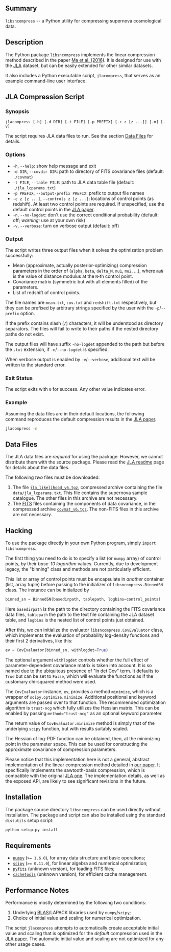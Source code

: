 ## Summary ##

`libsncompress` -- a Python utility for compressing supernova cosmological 
data.

## Description ##

The Python package `libsncompress` implements the linear compression method
described in the paper [Ma et al. (2016)][m16].  It is designed for use with
the [JLA][jla] dataset, but can be easily extended for other similar datasets.

It also includes a Python executable script, `jlacompress`, that serves as an 
example command-line user interface.

## JLA Compression Script ##

### Synopsis ###

```
jlacompress [-h] [-d DIR] [-t FILE] [-p PREFIX] [-c z [z ...]] [-n] [-v]
```

The script requires JLA data files to run.  See the section [Data 
Files](#data-files) for details.

### Options ###

*  `-h`, `--help`: show help message and exit 
*  `-d DIR`, `--covdir DIR`:  path to directory of FITS covariance files 
   (default: `./covmat`)
*  `-t FILE`, `--table FILE`: path to JLA data table file (default: 
   `./jla_lcparams.txt`)
*  `-p PREFIX`, `--output-prefix PREFIX`: prefix to output file names
*  `-c z [z ...]`, `--controls z [z ...]`: locations of control points (as 
   redshift).  At least two control points are required.  If unspecified, use 
   the default control points in the [JLA paper][jla].
*  `-n`, `--no-logdet`: don't use the correct conditional probability 
   (default: off; *warning:* use at your own risk)
*  `-v`, `--verbose`: turn on verbose output (default: off)

### Output ###

The script writes three output files when it solves the optimization problem 
successfully:

*  Mean (approximate, actually posterior-optimizing) compression parameters in 
   the order of (`alpha`, `beta`, `delta_M`, `mu1`, `mu2`, ...), where `muN` 
   is the value of distance modulus at the `N`-th control point.
*  Covariance matrix (symmetric but with all elements filled) of the 
   parameters.
*  List of redshift of control points.

The file names are `mean.txt`, `cov.txt` and `redshift.txt` respectively, but 
they can be prefixed by arbitrary strings specified by the user with the 
`-p`/`--prefix` option.

If the prefix contains slash (`/`) characters, it will be understood as 
directory separators.  The files will fail to write to their paths if the 
nested directory paths do not exist.

The output files will have suffix `-no-logdet` appended to the path but before 
the `.txt` extension, if `-n`/`--no-logdet` is specified.

When verbose output is enabled by `-v`/`--verbose`, additional text will be 
written to the standard error.

### Exit Status ###

The script exits with `0` for success.  Any other value indicates error.

### Example ###

Assuming the data files are in their default locations, the following command 
reproduces the default compression results in the [JLA paper][jla].

```bash
jlacompress -n
```

## Data Files ##

The JLA data files are *required* for using the package.  However, we cannot 
distribute them with the source package.  Please read the [JLA readme][jlarm]
page for details about the data files.

The following *two* files must be downloaded:

1.  The file [`jla_likelihood_v6.tgz`][jlatarball], compressed archive 
    containing the file `data/jla_lcparams.txt`.  This file contains the 
    supernova sample catalogue.  The other files in this archive are not 
    necessary.
2.  The <abbr title="Flexible Image Transport System">FITS</abbr> files 
    containing the components of data covariance, in the compressed archive 
    [`covmat_v6.tgz`][jlafits].  The non-FITS files in this archive are not 
    necessary.

## Hacking ##

To use the package directly in your own Python program, simply `import 
libsncompress`.

The first thing you need to do is to specify a list (or `numpy` array) of 
control points, by their *base-10 logarithm* values.  Currently, due to 
development legacy, the "binning" class and methods are not particularly 
efficient.

This list or array of control points must be encapsulate in *another* 
container (list, array tuple) before passing to the initializer of 
`libsncompress.BinnedSN` class.  The instance can be initialized by

```python
binned_sn = BinnedSN(basedirpath, tablepath, logbins=control_points)
```

Here `basedirpath` is the path to the directory containing the FITS covariance 
data files, `tablepath` the path to the text file containing the JLA dataset 
table, and `logbins` is the nested list of control points just obtained.

After this, we can initialize the evaluator `libsncompress.CovEvaluator` 
class, which implements the evaluation of probability log-density functions 
and their first 2 derivatives, like this:

```python
ev = CovEvaluator(binned_sn, withlogdet=True)
```

The optional argument `withlogdet` controls whether the full effect of 
parameter-dependent covariance matrix is taken into account.  It is so named 
due to the ubiquitous presence of "ln det Cov" term.  It defaults to `True` 
but can be set to `False`, which will evaluate the functions as if the 
customary chi-squared method were used.

The `CovEvaluator` instance, `ev`, provides a method `minimize`, which is a 
wrapper of `scipy.optimize.minimize`.  Additional positional and keyword 
arguments are passed over to that function.  The recommended optimization 
algorithm is `trust-ncg` which fully utilizes the Hessian matrix.  This can be 
enabled by passing `method="trust-ncg"` as an optional keyword parameter.

The return value of `CovEvaluator.minimize` method is simply that of the 
underlying `scipy` function, but with results suitably scaled.

The Hessian of log-PDF function can be obtained, then, at the minimizing point 
in the parameter space.  This can be used for constructing the approximate 
covariance of compression parameters.

Please notice that this implementation here is not a general, abstract 
implementation of the linear compression method detailed in [our paper][m16].
It specifically implements the sawtooth-basis compression, which is compatible 
with the original [JLA one][jla].  The implementation details, as well as the 
exposed API, are likely to see significant revisions in the future.

## Installation ##

The package source directory `libsncompress` can be used directly without 
installation.  The package and script can also be installed using the standard 
`distutils` setup script:

```bash
python setup.py install
```

## Requirements ##

*  [`numpy`][numpy] (`>= 1.6.0`), for array data structure and basic 
   operations;
*  [`scipy`][scipy] (`>= 0.11.0`), for linear algebra and numerical 
   optimization;
*  [`pyfits`][pyfits] (unknown version), for loading FITS files;
*  [`cachetools`][ct] (unknown version), for efficient cache management.

## Performance Notes ##

Performance is mostly determined by the following two conditions:

1.  Underlying <abbr title="Basic Linear Algebra 
    Subprograms">BLAS</abbr>/LAPACK libraries used by `numpy`/`scipy`;
2.  Choice of initial value and scaling for numerical optimization.

The script `jlacompress` attempts to automatically create acceptable initial 
value and scaling that is optimized for the *default* compression used in the 
[JLA paper][jla].  The automatic initial value and scaling are not optimized 
for any other usage cases.


[m16]: http://example.com/ "Foo"
[jla]: http://arxiv.org/abs/1401.4064 "JLA reference paper"
[jlarm]: http://supernovae.in2p3.fr/sdss_snls_jla/ReadMe.html "JLA project"
[jlatarball]: http://supernovae.in2p3.fr/sdss_snls_jla/jla_likelihood_v6.tgz
[jlafits]: http://supernovae.in2p3.fr/sdss_snls_jla/covmat_v6.tgz
[numpy]: http://www.numpy.org/ "NumPy homepage"
[scipy]: https://www.scipy.org/ "SciPy homepage"
[pyfits]: https://pythonhosted.org/pyfits/ "PyFITS"
[ct]: https://pythonhosted.org/cachetools/ "cachetools"

<!--
vim: ft=markdown tw=78 fo+=tqwn spell spelllang=en
-->
